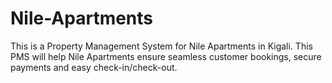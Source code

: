 # Nile-Apartments
This is a Property Management System for Nile Apartments in Kigali. This PMS will help Nile Apartments ensure seamless customer bookings, secure payments and easy check-in/check-out. 
